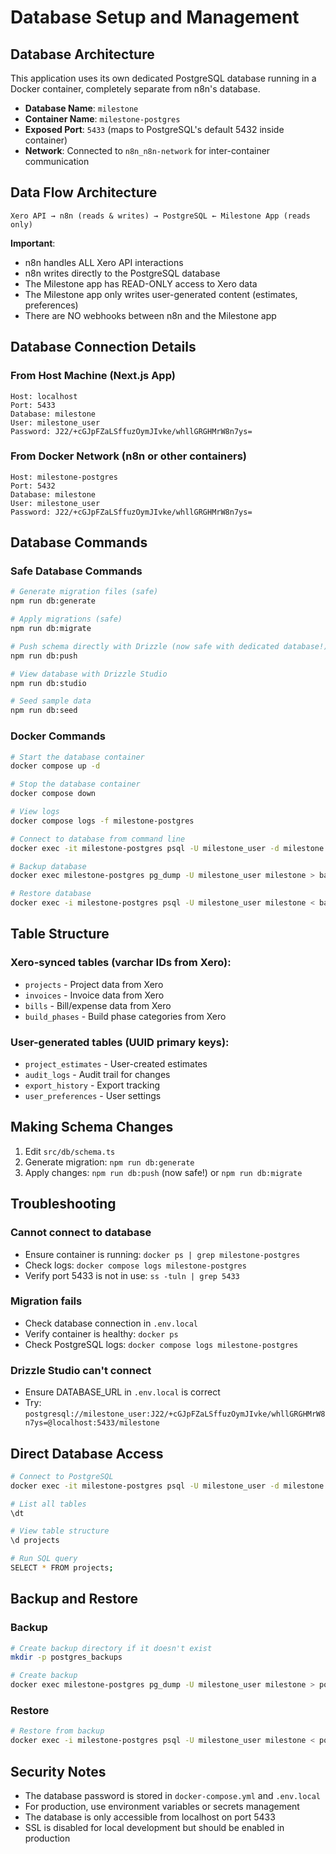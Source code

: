 # Database Setup and Management

## Database Architecture

This application uses its own dedicated PostgreSQL database running in a Docker container, completely separate from n8n's database.

- **Database Name**: `milestone`
- **Container Name**: `milestone-postgres`
- **Exposed Port**: `5433` (maps to PostgreSQL's default 5432 inside container)
- **Network**: Connected to `n8n_n8n-network` for inter-container communication

## Data Flow Architecture

```
Xero API → n8n (reads & writes) → PostgreSQL ← Milestone App (reads only)
```

**Important**:
- n8n handles ALL Xero API interactions
- n8n writes directly to the PostgreSQL database
- The Milestone app has READ-ONLY access to Xero data
- The Milestone app only writes user-generated content (estimates, preferences)
- There are NO webhooks between n8n and the Milestone app

## Database Connection Details

### From Host Machine (Next.js App)
```
Host: localhost
Port: 5433
Database: milestone
User: milestone_user
Password: J22/+cGJpFZaLSffuzOymJIvke/whllGRGHMrW8n7ys=
```

### From Docker Network (n8n or other containers)
```
Host: milestone-postgres
Port: 5432
Database: milestone
User: milestone_user
Password: J22/+cGJpFZaLSffuzOymJIvke/whllGRGHMrW8n7ys=
```

## Database Commands

### Safe Database Commands

```bash
# Generate migration files (safe)
npm run db:generate

# Apply migrations (safe)
npm run db:migrate

# Push schema directly with Drizzle (now safe with dedicated database!)
npm run db:push

# View database with Drizzle Studio
npm run db:studio

# Seed sample data
npm run db:seed
```

### Docker Commands

```bash
# Start the database container
docker compose up -d

# Stop the database container
docker compose down

# View logs
docker compose logs -f milestone-postgres

# Connect to database from command line
docker exec -it milestone-postgres psql -U milestone_user -d milestone

# Backup database
docker exec milestone-postgres pg_dump -U milestone_user milestone > backup.sql

# Restore database
docker exec -i milestone-postgres psql -U milestone_user milestone < backup.sql
```

## Table Structure

### Xero-synced tables (varchar IDs from Xero):
- `projects` - Project data from Xero
- `invoices` - Invoice data from Xero
- `bills` - Bill/expense data from Xero
- `build_phases` - Build phase categories from Xero

### User-generated tables (UUID primary keys):
- `project_estimates` - User-created estimates
- `audit_logs` - Audit trail for changes
- `export_history` - Export tracking
- `user_preferences` - User settings

## Making Schema Changes

1. Edit `src/db/schema.ts`
2. Generate migration: `npm run db:generate`
3. Apply changes: `npm run db:push` (now safe!) or `npm run db:migrate`

## Troubleshooting

### Cannot connect to database
- Ensure container is running: `docker ps | grep milestone-postgres`
- Check logs: `docker compose logs milestone-postgres`
- Verify port 5433 is not in use: `ss -tuln | grep 5433`

### Migration fails
- Check database connection in `.env.local`
- Verify container is healthy: `docker ps`
- Check PostgreSQL logs: `docker compose logs milestone-postgres`

### Drizzle Studio can't connect
- Ensure DATABASE_URL in `.env.local` is correct
- Try: `postgresql://milestone_user:J22/+cGJpFZaLSffuzOymJIvke/whllGRGHMrW8n7ys=@localhost:5433/milestone`

## Direct Database Access

```bash
# Connect to PostgreSQL
docker exec -it milestone-postgres psql -U milestone_user -d milestone

# List all tables
\dt

# View table structure
\d projects

# Run SQL query
SELECT * FROM projects;
```

## Backup and Restore

### Backup
```bash
# Create backup directory if it doesn't exist
mkdir -p postgres_backups

# Create backup
docker exec milestone-postgres pg_dump -U milestone_user milestone > postgres_backups/backup_$(date +%Y%m%d_%H%M%S).sql
```

### Restore
```bash
# Restore from backup
docker exec -i milestone-postgres psql -U milestone_user milestone < postgres_backups/backup_20240101_120000.sql
```

## Security Notes

- The database password is stored in `docker-compose.yml` and `.env.local`
- For production, use environment variables or secrets management
- The database is only accessible from localhost on port 5433
- SSL is disabled for local development but should be enabled in production